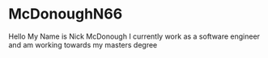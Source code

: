 # McDonoughN66
 Hello My Name is Nick McDonough I currently work as a software engineer and am working towards my masters degree
